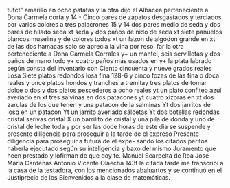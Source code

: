 tufct" amarillo en ocho patatas y la otra dijo el
Albacea perteneciente a Dona Carmela corta
y 14 - Cinco pares de zapatos desgastados y terciados por varios colores a tres palacrones 15 y 14 dos pares medio de seda y dos pares de hilado seda
xt seda y dos paños de nido de seda
xt siete pañuelos blancos muselina y de colores todos
xt un fazon de algodon grande en
xt de las dos hamacas solo se aprecia la vina por resol
far la otra perteneciente a Dona Carmela Corrales
y+ un mantel, seis servilletas y dos paños de mano todo
y+ cuatro paños más usados en
y+ la plata labrado según consta del inventario con
Ciento cincuenta y nueve grados reales
Losa
Siete platos redondos losa fina
128-6
y cinco fozas de las fina o doca reales
y once platos hondos y tranches a tremitay tres platos de tomar dolce o dos
y dos platos pescederos a ocho reales
yt un plato confiteo azul averiado en
xt tres salvinas en dos patacones
yt cuatro xizoras en
xt dos zarulas de los que tenen
y una patacon de la salminas
Yt dos jarritos de losq en un patacon
Yt un jarrito averiado sálcetas
Yt dos botellas redondas cristal serivas cristal
X un barrilito de cristal
y una pila de donda y uno de cristal de leche toda
y por ser las doce horas de este dia se suspende
y presente diligencia para proseguir a la tarde de el expreso
Presente diligencia para proseguir a futura de el expe- sando los citados peritos haberla ejecutado según su inteligencia y baxo del mismo Juramento que heen prestado y lofirman de que doy fe.
Manuel Scarpelta de Roa
Jose Maria Cardenas
Antonio Vicente Olaecha
143f la citada tarde me transcribí a la casa de la testadora, con los mencionados abaluartos y se continuó en el Justiprecio de los
Bienvenidos a la clase de matemáticas.